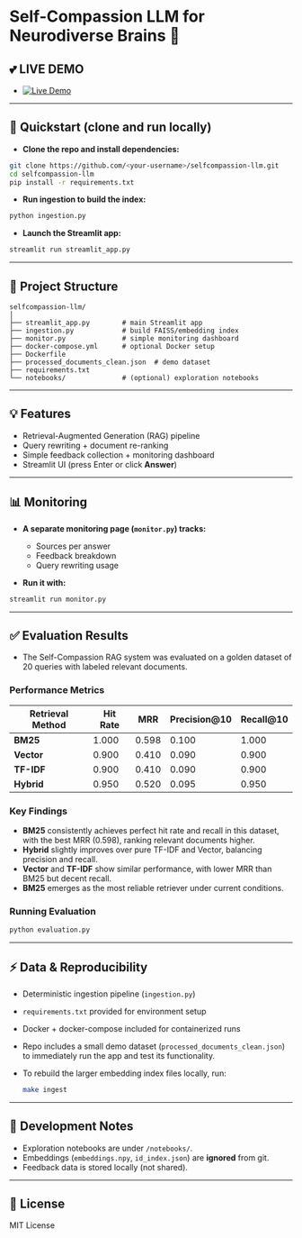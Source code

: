 # Self-Compassion LLM for Neurodiverse Brains 🧠

## 💕 LIVE DEMO
- [![Live Demo](https://img.shields.io/badge/demo-online-brightgreen?style=for-the-badge)](https://selfcompassion.streamlit.app/)

---

## 🚀 Quickstart (clone and run locally)
- **Clone the repo and install dependencies:**

```bash
git clone https://github.com/<your-username>/selfcompassion-llm.git
cd selfcompassion-llm
pip install -r requirements.txt
```

- **Run ingestion to build the index:**

```bash
python ingestion.py
```

- **Launch the Streamlit app:**

```bash
streamlit run streamlit_app.py
```

---

## 📂 Project Structure

```
selfcompassion-llm/
│
├── streamlit_app.py        # main Streamlit app
├── ingestion.py            # build FAISS/embedding index
├── monitor.py              # simple monitoring dashboard
├── docker-compose.yml      # optional Docker setup
├── Dockerfile
├── processed_documents_clean.json  # demo dataset
├── requirements.txt
└── notebooks/              # (optional) exploration notebooks
```

---

## 💡 Features

- Retrieval-Augmented Generation (RAG) pipeline  
- Query rewriting + document re-ranking  
- Simple feedback collection + monitoring dashboard  
- Streamlit UI (press Enter or click **Answer**)  

---

## 📊 Monitoring

- **A separate monitoring page (`monitor.py`) tracks:**

  - Sources per answer  
  - Feedback breakdown  
  - Query rewriting usage  

- **Run it with:**

```bash
streamlit run monitor.py
```

---

## ✅ Evaluation Results

- The Self-Compassion RAG system was evaluated on a golden dataset of 20 queries with labeled relevant documents.

### Performance Metrics

| Retrieval Method | Hit Rate | MRR   | Precision@10 | Recall@10 |
|------------------|----------|-------|--------------|-----------|
| **BM25**         | 1.000    | 0.598 | 0.100        | 1.000     |
| **Vector**       | 0.900    | 0.410 | 0.090        | 0.900     |
| **TF-IDF**       | 0.900    | 0.410 | 0.090        | 0.900     |
| **Hybrid**       | 0.950    | 0.520 | 0.095        | 0.950     |

### Key Findings
- **BM25** consistently achieves perfect hit rate and recall in this dataset, with the best MRR (0.598), ranking relevant documents higher.
- **Hybrid** slightly improves over pure TF-IDF and Vector, balancing precision and recall.
- **Vector** and **TF-IDF** show similar performance, with lower MRR than BM25 but decent recall.
- **BM25** emerges as the most reliable retriever under current conditions.

### Running Evaluation

```bash
python evaluation.py
```

---

## ⚡ Data & Reproducibility

- Deterministic ingestion pipeline (`ingestion.py`)  
- `requirements.txt` provided for environment setup  
- Docker + docker-compose included for containerized runs
- Repo includes a small demo dataset (`processed_documents_clean.json`) to immediately run the app and test its functionality.
- To rebuild the larger embedding index files locally, run:
  
  ```bash
  make ingest
  ```

---

## 📘 Development Notes

- Exploration notebooks are under `/notebooks/`.  
- Embeddings (`embeddings.npy`, `id_index.json`) are **ignored** from git.  
- Feedback data is stored locally (not shared).  

---

## 📜 License

MIT License
